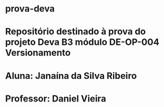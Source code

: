 # prova-deva
# Repositório destinado à prova do projeto Deva B3 módulo DE-OP-004 Versionamento
# Aluna: Janaína da Silva Ribeiro
# Professor: Daniel Vieira
